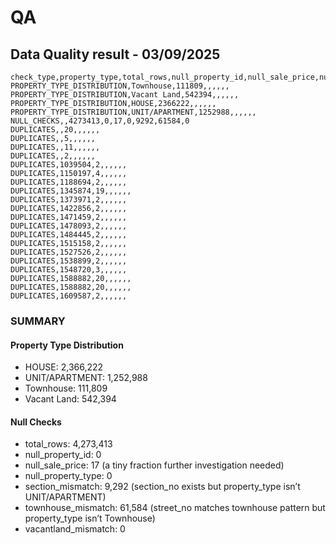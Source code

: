 # QA
## Data Quality result - 03/09/2025

```csv
check_type,property_type,total_rows,null_property_id,null_sale_price,null_property_type,section_mismatch,townhouse_mismatch,vacantland_mismatch
PROPERTY_TYPE_DISTRIBUTION,Townhouse,111809,,,,,,
PROPERTY_TYPE_DISTRIBUTION,Vacant Land,542394,,,,,,
PROPERTY_TYPE_DISTRIBUTION,HOUSE,2366222,,,,,,
PROPERTY_TYPE_DISTRIBUTION,UNIT/APARTMENT,1252988,,,,,,
NULL_CHECKS,,4273413,0,17,0,9292,61584,0
DUPLICATES,,20,,,,,,
DUPLICATES,,5,,,,,,
DUPLICATES,,11,,,,,,
DUPLICATES,,2,,,,,,
DUPLICATES,1039504,2,,,,,,
DUPLICATES,1150197,4,,,,,,
DUPLICATES,1188694,2,,,,,,
DUPLICATES,1345874,19,,,,,,
DUPLICATES,1373971,2,,,,,,
DUPLICATES,1422856,2,,,,,,
DUPLICATES,1471459,2,,,,,,
DUPLICATES,1478093,2,,,,,,
DUPLICATES,1484445,2,,,,,,
DUPLICATES,1515158,2,,,,,,
DUPLICATES,1527526,2,,,,,,
DUPLICATES,1538899,2,,,,,,
DUPLICATES,1548720,3,,,,,,
DUPLICATES,1588882,20,,,,,,
DUPLICATES,1588882,20,,,,,,
DUPLICATES,1609587,2,,,,,,
```	

### SUMMARY
#### Property Type Distribution
- HOUSE: 2,366,222
- UNIT/APARTMENT: 1,252,988
- Townhouse: 111,809
- Vacant Land: 542,394

#### Null Checks

- total_rows: 4,273,413
- null_property_id: 0
- null_sale_price: 17 (a tiny fraction further investigation needed)
- null_property_type: 0
- section_mismatch: 9,292 (section_no exists but property_type isn’t UNIT/APARTMENT)
- townhouse_mismatch: 61,584 (street_no matches townhouse pattern but property_type isn’t Townhouse)
- vacantland_mismatch: 0
